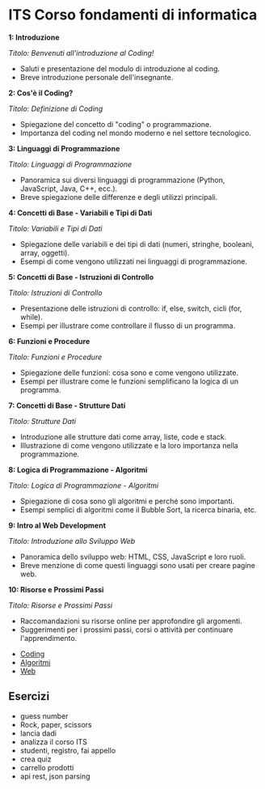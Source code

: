 # ITS Corso fondamenti di informatica

**1: Introduzione**

*Titolo: Benvenuti all'introduzione al Coding!*

- Saluti e presentazione del modulo di introduzione al coding.
- Breve introduzione personale dell'insegnante.

**2: Cos'è il Coding?**

*Titolo: Definizione di Coding*

- Spiegazione del concetto di "coding" o programmazione.
- Importanza del coding nel mondo moderno e nel settore tecnologico.

**3: Linguaggi di Programmazione**

*Titolo: Linguaggi di Programmazione*

- Panoramica sui diversi linguaggi di programmazione (Python, JavaScript, Java, C++, ecc.).
- Breve spiegazione delle differenze e degli utilizzi principali.

**4: Concetti di Base - Variabili e Tipi di Dati**

*Titolo: Variabili e Tipi di Dati*

- Spiegazione delle variabili e dei tipi di dati (numeri, stringhe, booleani, array, oggetti).
- Esempi di come vengono utilizzati nei linguaggi di programmazione.

**5: Concetti di Base - Istruzioni di Controllo**

*Titolo: Istruzioni di Controllo*

- Presentazione delle istruzioni di controllo: if, else, switch, cicli (for, while).
- Esempi per illustrare come controllare il flusso di un programma.

**6: Funzioni e Procedure**

*Titolo: Funzioni e Procedure*

- Spiegazione delle funzioni: cosa sono e come vengono utilizzate.
- Esempi per illustrare come le funzioni semplificano la logica di un programma.

**7: Concetti di Base - Strutture Dati**

*Titolo: Strutture Dati*

- Introduzione alle strutture dati come array, liste, code e stack.
- Illustrazione di come vengono utilizzate e la loro importanza nella programmazione.

**8: Logica di Programmazione - Algoritmi**

*Titolo: Logica di Programmazione - Algoritmi*

- Spiegazione di cosa sono gli algoritmi e perché sono importanti.
- Esempi semplici di algoritmi come il Bubble Sort, la ricerca binaria, etc.

**9: Intro al Web Development**

*Titolo: Introduzione allo Sviluppo Web*

- Panoramica dello sviluppo web: HTML, CSS, JavaScript e loro ruoli.
- Breve menzione di come questi linguaggi sono usati per creare pagine web.

**10: Risorse e Prossimi Passi**

*Titolo: Risorse e Prossimi Passi*

- Raccomandazioni su risorse online per approfondire gli argomenti.
- Suggerimenti per i prossimi passi, corsi o attività per continuare l'apprendimento.


* [Coding](../coding/README.md)
* [Algoritmi](../algoritmi/README.md)
* [Web](../web/README.md)

## Esercizi

* guess number
* Rock, paper, scissors
* lancia dadi
* analizza il corso ITS
* studenti, registro, fai appello
* crea quiz
* carrello prodotti
* api rest, json parsing
